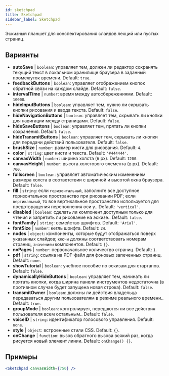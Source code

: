 ```yaml
---
id: sketchpad 
title: Sketchpad
sidebar_label: Sketchpad
---
```


Эскизный планшет для конспектирования слайдов лекций или пустых страниц.

## Варианты

* __autoSave__ | `boolean`: управляет тем, должен ли редактор сохранять текущий текст в локальном хранилище браузера в заданный промежуток времени. Default: `true`.
* __feedbackButtons__ | `boolean`: управляет отображением кнопок обратной связи на каждом слайде. Default: `false`.
* __intervalTime__ | `number`: время между автосбережениями. Default: `10000`.
* __hideInputButtons__ | `boolean`: управляет тем, нужно ли скрывать кнопки рисования и ввода текста. Default: `false`.
* __hideNavigationButtons__ | `boolean`: управляет тем, скрывать ли кнопки для навигации между страницами. Default: `false`.
* __hideSaveButtons__ | `boolean`: управляет тем, прятать ли кнопки сохранения. Default: `false`.
* __hideTransmitButtons__ | `boolean`: управляет тем, скрывать ли кнопки для передачи действий пользователя. Default: `false`.
* __brushSize__ | `number`: размер кисти для рисования. Default: `4`.
* __color__ | `string`: цвет кисти и текста. Default: `'#444444'`.
* __canvasWidth__ | `number`: ширина холста (в px). Default: `1200`.
* __canvasHeight__ | `number`: высота холстового элемента (в px). Default: `700`.
* __fullscreen__ | `boolean`: управляет автоматическим изменением размера холста в соответствии с шириной и высотой окна браузера. Default: `false`.
* __fill__ | `string`: если `горизонтальный`, заполните все доступное горизонтальное пространство при рисовании PDF; если `вертикальный`, то все вертикальное пространство используется для предотвращения переполнения оси y.. Default: `'vertical'`.
* __disabled__ | `boolean`: сделать ли компонент доступным только для чтения и запретить ли рисование на эскизе.. Default: `false`.
* __fontFamily__ | `string`: семейство шрифтов. Default: `'Arial'`.
* __fontSize__ | `number`: кегль шрифта. Default: `24`.
* __nodes__ | `object`: компоненты, которые будут отображаться поверх указанных слайдов; `ключи` должны соответствовать номерам страниц, `значениям` компонентов. Default: `{}`.
* __noPages__ | `number`: первоначальное количество страниц. Default: `1`.
* __pdf__ | `string`: ссылка на PDF-файл для фоновых запеченных страниц. Default: `none`.
* __showTutorial__ | `boolean`: учебное пособие по эскизам для стартапов. Default: `false`.
* __dynamicallyHideButtons__ | `boolean`: управляет тем, начинать ли прятать кнопки, когда ширина панели инструментов недостаточна (в противном случае будет запущена новая строка). Default: `false`.
* __transmitOwner__ | `boolean`: должны ли действия владельца передаваться другим пользователям в режиме реального времени.. Default: `true`.
* __groupMode__ | `boolean`: контролирует, передаются ли все действия пользователя всем остальным.. Default: `false`.
* __voiceID__ | `string`: идентификатор голосового управления. Default: `none`.
* __style__ | `object`: встроенные стили CSS. Default: `{}`.
* __onChange__ | `function`: вызов обратного вызова всякий раз, когда рисуется новый элемент линии. Default: `onChange() {}`.


## Примеры

```jsx live
<Sketchpad canvasWidth={750} />
```

